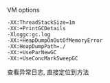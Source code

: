 VM options

```
-XX:ThreadStackSize=1m
-XX:+PrintGCDetails
-Xloggc:gc.log
-XX:+HeapDumpOnOutOfMemoryError
-XX:HeapDumpPath=./
-XX:+UseParNewGC
-XX:+UseConcMarkSweepGC
```



查看异常日志, 直接定位到方法

